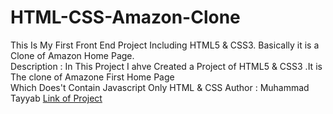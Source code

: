 # HTML-CSS-Amazon-Clone
This Is My First Front End Project Including HTML5 &amp; CSS3. Basically it is a Clone of Amazon Home Page.
<br>
Description : In This Project I ahve Created a Project of HTML5 & CSS3 .It is The clone of Amazone First Home Page
<br>
Which Does't Contain Javascript Only HTML & CSS
Author : Muhammad Tayyab
<a href="https://github.com/Muhammad-Tayyab-1918/HTML-CSS-Amazon-Clone/">Link of Project</a>
